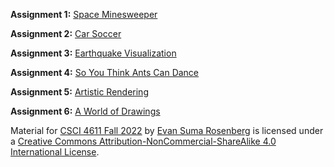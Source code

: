 **Assignment 1:** [Space Minesweeper](https://csci-4611-fall-2022.github.io/Builds/Assignment-1)

**Assignment 2:** [Car Soccer](https://csci-4611-fall-2022.github.io/Builds/Assignment-2)

**Assignment 3:** [Earthquake Visualization](https://csci-4611-fall-2022.github.io/Builds/Assignment-3)

**Assignment 4:** [So You Think Ants Can Dance](https://csci-4611-fall-2022.github.io/Builds/Assignment-4)

**Assignment 5:** [Artistic Rendering](https://csci-4611-fall-2022.github.io/Builds/Assignment-5)

**Assignment 6:** [A World of Drawings](https://csci-4611-fall-2022.github.io/Builds/Assignment-6)



Material for [CSCI 4611 Fall 2022](https://csci-4611-fall-2022.github.io) by [Evan Suma Rosenberg](https://illusioneering.umn.edu/) is licensed under a [Creative Commons Attribution-NonCommercial-ShareAlike 4.0 International License](http://creativecommons.org/licenses/by-nc-sa/4.0/).